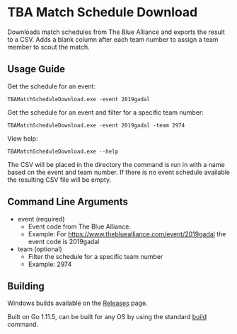 # TBA Match Schedule Download
Downloads match schedules from The Blue Alliance and exports the result to a CSV. 
Adds a blank column after each team number to assign a team member to scout the match.

## Usage Guide

Get the schedule for an event:

`TBAMatchScheduleDownload.exe -event 2019gadal`

Get the schedule for an event and filter for a specific team number:

`TBAMatchScheduleDownload.exe -event 2019gadal -team 2974`

View help:

`TBAMatchScheduleDownload.exe --help` 

The CSV will be placed in the directory the command is run in with a name based on the event and team number.
If there is no event schedule available the resulting CSV file will be empty.

## Command Line Arguments

- event (required)
  - Event code from The Blue Alliance.
  - Example: For https://www.thebluealliance.com/event/2019gadal the event code is 2019gadal
- team (optional)
  - Filter the schedule for a specific team number
  - Example: 2974

## Building

Windows builds available on the [Releases](https://github.com/fortinj1354/TBAMatchScheduleDownload/releases) page.

Built on Go 1.11.5, can be built for any OS by using the standard [build](https://golang.org/pkg/go/build/) command.
